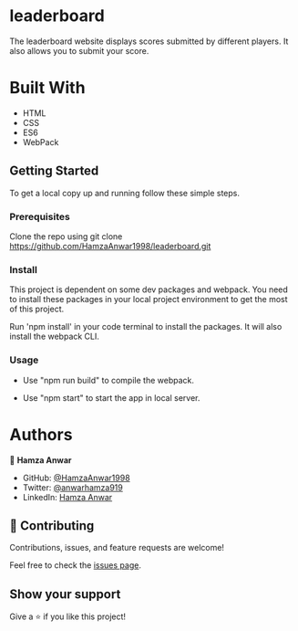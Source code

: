 # leaderboard
The leaderboard website displays scores submitted by different players. It also allows you to submit your score.

# Built With
- HTML
- CSS
- ES6
- WebPack

## Getting Started

To get a local copy up and running follow these simple steps.

### Prerequisites
Clone the repo using git clone https://github.com/HamzaAnwar1998/leaderboard.git

### Install
This project is dependent on some dev packages and webpack. You need to install these packages in your local project environment to get the most of this project.

Run 'npm install' in your code terminal to install the packages. It will also install the webpack CLI.

### Usage
- Use "npm run build" to compile the webpack.

- Use "npm start" to start the app in local server.

# Authors

👤 **Hamza Anwar**

- GitHub: [@HamzaAnwar1998](https://github.com/HamzaAnwar1998/)
- Twitter: [@anwarhamza919](https://twitter.com/anwarhamza919/)
- LinkedIn: [Hamza Anwar](https://www.linkedin.com/in/hamza-anwar-565563156/)

## 🤝 Contributing

Contributions, issues, and feature requests are welcome!

Feel free to check the [issues page](../../issues/).

## Show your support

Give a ⭐️ if you like this project!